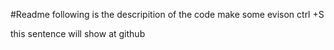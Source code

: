 #Readme
following is the descripition of the code
make some evison
ctrl +S

this sentence will show at github